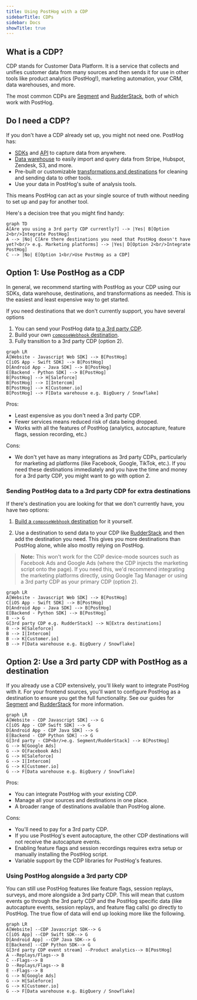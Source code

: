 ```yaml
---
title: Using PostHog with a CDP
sidebarTitle: CDPs
sidebar: Docs
showTitle: true
---
```


## What is a CDP?

CDP stands for Customer Data Platform. It is a service that collects and unifies customer data from many sources and then sends it for use in other tools like product analytics (PostHog!), marketing automation, your CRM, data warehouses, and more.

The most common CDPs are [Segment](/docs/libraries/segment) and [RudderStack](/docs/libraries/rudderstack), both of which work with PostHog.

## Do I need a CDP?

If you don't have a CDP already set up, you might not need one. PostHog has: 

- [SDKs](/docs/libraries) and [API](/docs/api/capture) to capture data from anywhere.
- [Data warehouse](/docs/data-warehouse) to easily import and query data from Stripe, Hubspot, Zendesk, S3, and more.
- Pre-built or customizable [transformations and destinations](/docs/cdp) for cleaning and sending data to other tools.
- Use your data in PostHog's suite of analysis tools. 

This means PostHog can act as your single source of truth without needing to set up and pay for another tool.

Here's a decision tree that you might find handy:

```mermaid
graph TD
A[Are you using a 3rd party CDP currently?] --> |Yes| B[Option 2<br/>Integrate PostHog]
A --> |No| C[Are there destinations you need that PostHog doesn't have yet?<br/> e.g. Marketing platforms] --> |Yes| D[Option 2<br/>Integrate PostHog]
C --> |No| E[Option 1<br/>Use PostHog as a CDP]
```

## Option 1: Use PostHog as a CDP

In general, we recommend starting with PostHog as your CDP using our SDKs, data warehouse, destinations, and transformations as needed. This is the easiest and least expensive way to get started.

If you need destinations that we don't currently support, you have several options

1. You can send your PostHog data [to a 3rd party CDP](#sending-posthog-data-to-a-3rd-party-cdp-for-extra-destinations).
2. Build your own [`composeWebhook` destination](/docs/cdp/build).
3. Fully transition to a 3rd party CDP (option 2).

```mermaid
graph LR
A[Website - Javascript Web SDK] --> B[PostHog]
C[iOS App - Swift SDK] --> B[PostHog]
D[Android App - Java SDK] --> B[PostHog]
E[Backend - Python SDK] --> B[PostHog]
B[PostHog] --> H[Saleforce]
B[PostHog] --> I[Intercom]
B[PostHog] --> K[Customer.io]
B[PostHog] --> F[Data warehouse e.g. BigQuery / Snowflake]
```

Pros:
- Least expensive as you don't need a 3rd party CDP.
- Fewer services means reduced risk of data being dropped.
- Works with all the features of PostHog (analytics, autocapture, feature flags, session recording, etc.)

Cons:
- We don't yet have as many integrations as 3rd party CDPs, particularly for marketing ad platforms (like Facebook, Google, TikTok, etc.). If you need these destinations immediately and you have the time and money for a 3rd party CDP, you might want to go with option 2.

### Sending PostHog data to a 3rd party CDP for extra destinations

If there's destination you are looking for that we don't currently have, you have two options:

1. [Build a `composeWebhook` destination](/docs/cdp/build) for it yourself.

2. Use a destination to send data to your CDP like [RudderStack](/docs/cdp/rudderstack-export) and then add the destination you need. This gives you more destinations than PostHog alone, while also mostly relying on PostHog. 

> **Note:** This won't work for the CDP device-mode sources such as Facebook Ads and Google Ads (where the CDP injects the marketing script onto the page). If you need this, we'd recommend integrating the marketing platforms directly, using Google Tag Manager or using a 3rd party CDP as your primary CDP (option 2).

```mermaid
graph LR
A[Website - Javascript Web SDK] --> B[PostHog]
C[iOS App - Swift SDK] --> B[PostHog]
D[Android App - Java SDK] --> B[PostHog]
E[Backend - Python SDK] --> B[PostHog]
B --> G
G[3rd party CDP e.g. RudderStack] --> N[Extra destinations]
B --> H[Saleforce]
B --> I[Intercom]
B --> K[Customer.io]
B --> F[Data warehouse e.g. BigQuery / Snowflake]
```

## Option 2: Use a 3rd party CDP with PostHog as a destination

If you already use a CDP extensively, you'll likely want to integrate PostHog with it. For your frontend sources, you'll want to configure PostHog as a destination to ensure you get the full functionality. See our guides for [Segment](/docs/libraries/segment) and [RudderStack](/docs/libraries/rudderstack) for more information.

```mermaid
graph LR
A[Website - CDP Javascript SDK] --> G
C[iOS App - CDP Swift SDK] --> G
D[Android App - CDP Java SDK] --> G
E[Backend - CDP Python SDK] --> G
G[3rd party - CDP<br/>e.g. Segment/RudderStack] --> B[PostHog]
G --> N[Google Ads]
G --> O[Facebook Ads]
G --> H[Saleforce]
G --> I[Intercom]
G --> K[Customer.io]
G --> F[Data warehouse e.g. BigQuery / Snowflake]
```

Pros:
- You can integrate PostHog with your existing CDP.
- Manage all your sources and destinations in one place.
- A broader range of destinations available than PostHog alone.

Cons:
- You'll need to pay for a 3rd party CDP.
- If you use PostHog's event autocapture, the other CDP destinations will not receive the autocapture events.
- Enabling feature flags and session recordings requires extra setup or manually installing the PostHog script.
- Variable support by the CDP libraries for PostHog's features.

### Using PostHog alongside a 3rd party CDP

You can still use PostHog features like feature flags, session replays, surveys, and more alongside a 3rd party CDP. This will mean that custom events go through the 3rd party CDP and the PostHog specific data (like autocapture events, session replays, and feature flag calls) go directly to PostHog. The true flow of data will end up looking more like the following. 

```mermaid
graph LR
A[Website] --CDP Javascript SDK--> G
C[iOS App] --CDP Swift SDK--> G
D[Android App] --CDP Java SDK--> G
E[Backend] --CDP Python SDK--> G
G[3rd party CDP event stream] --Product analytics--> B[PostHog]
A --Replays/Flags--> B
C --Flags--> B
D --Replays/Flags--> B
E --Flags--> B
G --> N[Google Ads]
G --> H[Saleforce]
G --> K[Customer.io]
G --> F[Data warehouse e.g. BigQuery / Snowflake]
```